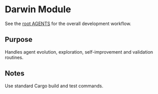 # Darwin Module

See the [root AGENTS](../../AGENTS.md) for the overall development workflow.

## Purpose
Handles agent evolution, exploration, self-improvement and validation routines.

## Notes
Use standard Cargo build and test commands.
